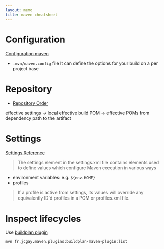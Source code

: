 ```yaml
---
layout: memo
title: maven cheatsheet
---
```


# Configuration
[Configuration maven](https://maven.apache.org/configure.html#mvn-maven-config-file)

- `.mvn/maven.config` file
It can define the options for your build on a per project base

# Repository
- [Repository Order](https://maven.apache.org/guides/mini/guide-multiple-repositories.html#repository-order)

effective settings -> local effective build POM -> effective POMs from dependency path to the artifact

# Settings
[Settings Reference](https://maven.apache.org/settings.html)

> The settings element in the settings.xml file contains elements used to define values which configure Maven execution in various ways

- environment variables: e.g. `${env.HOME}`
- profiles
> If a profile is active from settings, its values will override any equivalently ID'd profiles in a POM or profiles.xml file.

# Inspect lifecycles
Use [buildplan plugin](https://www.mojohaus.org/buildplan-maven-plugin/usage.html)

```sh
mvn fr.jcgay.maven.plugins:buildplan-maven-plugin:list
```
